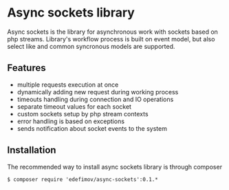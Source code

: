 # Async sockets library
Async sockets is the library for asynchronous work with sockets based on php streams. Library's workflow process is built on event model, but also select like and common syncronous models are supported.

## Features

- multiple requests execution at once
- dynamically adding new request during working process
- timeouts handling during connection and IO operations 
- separate timeout values for each socket
- custom sockets setup by php stream contexts
- error handling is based on exceptions
- sends notification about socket events to the system 

## Installation

The recommended way to install async sockets library is through composer

```
$ composer require 'edefimov/async-sockets':0.1.*
```
